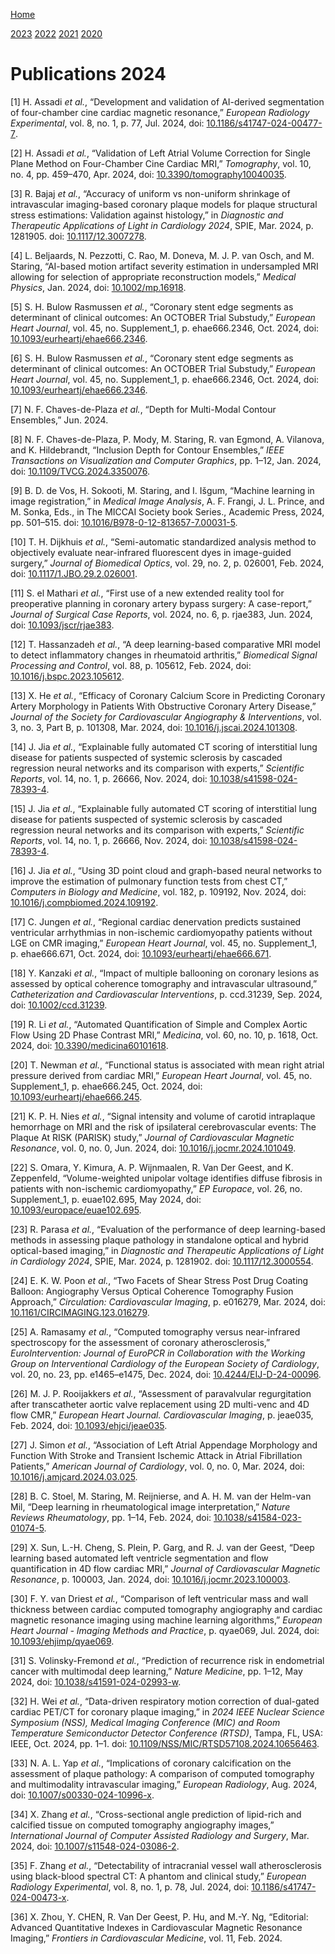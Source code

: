 [Home](../index.md)

[2023](2023.md) [2022](2022.md) [2021](2021.md) [2020](2020.md)

# Publications 2024

<span class="csl-left-margin">\[1\]
</span><span class="csl-right-inline">H. Assadi *et al.*, “Development
and validation of <span class="nocase">AI-derived</span> segmentation of
four-chamber cine cardiac magnetic resonance,” *European Radiology
Experimental*, vol. 8, no. 1, p. 77, Jul. 2024, doi:
[10.1186/s41747-024-00477-7](https://doi.org/10.1186/s41747-024-00477-7).</span>

<span class="csl-left-margin">\[2\]
</span><span class="csl-right-inline">H. Assadi *et al.*, “Validation of
Left Atrial Volume Correction for Single Plane Method on Four-Chamber
Cine Cardiac MRI,” *Tomography*, vol. 10, no. 4, pp. 459–470, Apr. 2024,
doi:
[10.3390/tomography10040035](https://doi.org/10.3390/tomography10040035).</span>

<span class="csl-left-margin">\[3\]
</span><span class="csl-right-inline">R. Bajaj *et al.*, “Accuracy of
uniform vs non-uniform shrinkage of intravascular imaging-based coronary
plaque models for plaque structural stress estimations: Validation
against histology,” in *Diagnostic and Therapeutic Applications of Light
in Cardiology 2024*, SPIE, Mar. 2024, p. 1281905. doi:
[10.1117/12.3007278](https://doi.org/10.1117/12.3007278).</span>

<span class="csl-left-margin">\[4\]
</span><span class="csl-right-inline">L. Beljaards, N. Pezzotti, C. Rao,
M. Doneva, M. J. P. van Osch, and M. Staring,
“<span class="nocase">AI-based</span> motion artifact severity
estimation in undersampled MRI allowing for selection of appropriate
reconstruction models,” *Medical Physics*, Jan. 2024, doi:
[10.1002/mp.16918](https://doi.org/10.1002/mp.16918).</span>

<span class="csl-left-margin">\[5\]
</span><span class="csl-right-inline">S. H. Bulow Rasmussen *et al.*,
“Coronary stent edge segments as determinant of clinical outcomes: An
OCTOBER Trial Substudy,” *European Heart Journal*, vol. 45, no.
Supplement\_1, p. ehae666.2346, Oct. 2024, doi:
[10.1093/eurheartj/ehae666.2346](https://doi.org/10.1093/eurheartj/ehae666.2346).</span>

<span class="csl-left-margin">\[6\]
</span><span class="csl-right-inline">S. H. Bulow Rasmussen *et al.*,
“Coronary stent edge segments as determinant of clinical outcomes: An
OCTOBER Trial Substudy,” *European Heart Journal*, vol. 45, no.
Supplement\_1, p. ehae666.2346, Oct. 2024, doi:
[10.1093/eurheartj/ehae666.2346](https://doi.org/10.1093/eurheartj/ehae666.2346).</span>

<span class="csl-left-margin">\[7\]
</span><span class="csl-right-inline">N. F. Chaves-de-Plaza *et al.*,
“Depth for Multi-Modal Contour Ensembles,” Jun. 2024.</span>

<span class="csl-left-margin">\[8\]
</span><span class="csl-right-inline">N. F. Chaves-de-Plaza, P. Mody, M.
Staring, R. van Egmond, A. Vilanova, and K. Hildebrandt, “Inclusion
Depth for Contour Ensembles,” *IEEE Transactions on Visualization and
Computer Graphics*, pp. 1–12, Jan. 2024, doi:
[10.1109/TVCG.2024.3350076](https://doi.org/10.1109/TVCG.2024.3350076).</span>

<span class="csl-left-margin">\[9\]
</span><span class="csl-right-inline">B. D. de Vos, H. Sokooti, M.
Staring, and I. Išgum, “Machine learning in image registration,” in
*Medical Image Analysis*, A. F. Frangi, J. L. Prince, and M. Sonka,
Eds., in The MICCAI Society book Series., Academic Press, 2024, pp.
501–515. doi:
[10.1016/B978-0-12-813657-7.00031-5](https://doi.org/10.1016/B978-0-12-813657-7.00031-5).</span>

<span class="csl-left-margin">\[10\]
</span><span class="csl-right-inline">T. H. Dijkhuis *et al.*,
“Semi-automatic standardized analysis method to objectively evaluate
near-infrared fluorescent dyes in image-guided surgery,” *Journal of
Biomedical Optics*, vol. 29, no. 2, p. 026001, Feb. 2024, doi:
[10.1117/1.JBO.29.2.026001](https://doi.org/10.1117/1.JBO.29.2.026001).</span>

<span class="csl-left-margin">\[11\]
</span><span class="csl-right-inline">S. el Mathari *et al.*, “First use
of a new extended reality tool for preoperative planning in coronary
artery bypass surgery: A case-report,” *Journal of Surgical Case
Reports*, vol. 2024, no. 6, p. rjae383, Jun. 2024, doi:
[10.1093/jscr/rjae383](https://doi.org/10.1093/jscr/rjae383).</span>

<span class="csl-left-margin">\[12\]
</span><span class="csl-right-inline">T. Hassanzadeh *et al.*, “A deep
learning-based comparative MRI model to detect inflammatory changes in
rheumatoid arthritis,” *Biomedical Signal Processing and Control*, vol.
88, p. 105612, Feb. 2024, doi:
[10.1016/j.bspc.2023.105612](https://doi.org/10.1016/j.bspc.2023.105612).</span>

<span class="csl-left-margin">\[13\]
</span><span class="csl-right-inline">X. He *et al.*, “Efficacy of
Coronary Calcium Score in Predicting Coronary Artery Morphology in
Patients With Obstructive Coronary Artery Disease,” *Journal of the
Society for Cardiovascular Angiography & Interventions*, vol. 3, no. 3,
Part B, p. 101308, Mar. 2024, doi:
[10.1016/j.jscai.2024.101308](https://doi.org/10.1016/j.jscai.2024.101308).</span>

<span class="csl-left-margin">\[14\]
</span><span class="csl-right-inline">J. Jia *et al.*, “Explainable
fully automated CT scoring of interstitial lung disease for patients
suspected of systemic sclerosis by cascaded regression neural networks
and its comparison with experts,” *Scientific Reports*, vol. 14, no. 1,
p. 26666, Nov. 2024, doi:
[10.1038/s41598-024-78393-4](https://doi.org/10.1038/s41598-024-78393-4).</span>

<span class="csl-left-margin">\[15\]
</span><span class="csl-right-inline">J. Jia *et al.*, “Explainable
fully automated CT scoring of interstitial lung disease for patients
suspected of systemic sclerosis by cascaded regression neural networks
and its comparison with experts,” *Scientific Reports*, vol. 14, no. 1,
p. 26666, Nov. 2024, doi:
[10.1038/s41598-024-78393-4](https://doi.org/10.1038/s41598-024-78393-4).</span>

<span class="csl-left-margin">\[16\]
</span><span class="csl-right-inline">J. Jia *et al.*, “Using 3D point
cloud and graph-based neural networks to improve the estimation of
pulmonary function tests from chest CT,” *Computers in Biology and
Medicine*, vol. 182, p. 109192, Nov. 2024, doi:
[10.1016/j.compbiomed.2024.109192](https://doi.org/10.1016/j.compbiomed.2024.109192).</span>

<span class="csl-left-margin">\[17\]
</span><span class="csl-right-inline">C. Jungen *et al.*, “Regional
cardiac denervation predicts sustained ventricular arrhythmias in
non-ischemic cardiomyopathy patients without LGE on CMR imaging,”
*European Heart Journal*, vol. 45, no. Supplement\_1, p. ehae666.671,
Oct. 2024, doi:
[10.1093/eurheartj/ehae666.671](https://doi.org/10.1093/eurheartj/ehae666.671).</span>

<span class="csl-left-margin">\[18\]
</span><span class="csl-right-inline">Y. Kanzaki *et al.*, “Impact of
multiple ballooning on coronary lesions as assessed by optical coherence
tomography and intravascular ultrasound,” *Catheterization and
Cardiovascular Interventions*, p. ccd.31239, Sep. 2024, doi:
[10.1002/ccd.31239](https://doi.org/10.1002/ccd.31239).</span>

<span class="csl-left-margin">\[19\]
</span><span class="csl-right-inline">R. Li *et al.*, “Automated
Quantification of Simple and Complex Aortic Flow Using 2D Phase Contrast
MRI,” *Medicina*, vol. 60, no. 10, p. 1618, Oct. 2024, doi:
[10.3390/medicina60101618](https://doi.org/10.3390/medicina60101618).</span>

<span class="csl-left-margin">\[20\]
</span><span class="csl-right-inline">T. Newman *et al.*, “Functional
status is associated with mean right atrial pressure derived from
cardiac MRI,” *European Heart Journal*, vol. 45, no. Supplement\_1, p.
ehae666.245, Oct. 2024, doi:
[10.1093/eurheartj/ehae666.245](https://doi.org/10.1093/eurheartj/ehae666.245).</span>

<span class="csl-left-margin">\[21\]
</span><span class="csl-right-inline">K. P. H. Nies *et al.*, “Signal
intensity and volume of carotid intraplaque hemorrhage on MRI and the
risk of ipsilateral cerebrovascular events: The Plaque At RISK (PARISK)
study,” *Journal of Cardiovascular Magnetic Resonance*, vol. 0, no. 0,
Jun. 2024, doi:
[10.1016/j.jocmr.2024.101049](https://doi.org/10.1016/j.jocmr.2024.101049).</span>

<span class="csl-left-margin">\[22\]
</span><span class="csl-right-inline">S. Omara, Y. Kimura, A. P.
Wijnmaalen, R. Van Der Geest, and K. Zeppenfeld, “Volume-weighted
unipolar voltage identifies diffuse fibrosis in patients with
non-ischemic cardiomyopathy,” *EP Europace*, vol. 26, no. Supplement\_1,
p. euae102.695, May 2024, doi:
[10.1093/europace/euae102.695](https://doi.org/10.1093/europace/euae102.695).</span>

<span class="csl-left-margin">\[23\]
</span><span class="csl-right-inline">R. Parasa *et al.*, “Evaluation of
the performance of deep learning-based methods in assessing plaque
pathology in standalone optical and hybrid optical-based imaging,” in
*Diagnostic and Therapeutic Applications of Light in Cardiology 2024*,
SPIE, Mar. 2024, p. 1281902. doi:
[10.1117/12.3000554](https://doi.org/10.1117/12.3000554).</span>

<span class="csl-left-margin">\[24\]
</span><span class="csl-right-inline">E. K. W. Poon *et al.*, “Two
Facets of Shear Stress Post Drug Coating Balloon: Angiography Versus
Optical Coherence Tomography Fusion Approach,” *Circulation:
Cardiovascular Imaging*, p. e016279, Mar. 2024, doi:
[10.1161/CIRCIMAGING.123.016279](https://doi.org/10.1161/CIRCIMAGING.123.016279).</span>

<span class="csl-left-margin">\[25\]
</span><span class="csl-right-inline">A. Ramasamy *et al.*, “Computed
tomography versus near-infrared spectroscopy for the assessment of
coronary atherosclerosis,” *EuroIntervention: Journal of EuroPCR in
Collaboration with the Working Group on Interventional Cardiology of the
European Society of Cardiology*, vol. 20, no. 23, pp. e1465–e1475, Dec.
2024, doi:
[10.4244/EIJ-D-24-00096](https://doi.org/10.4244/EIJ-D-24-00096).</span>

<span class="csl-left-margin">\[26\]
</span><span class="csl-right-inline">M. J. P. Rooijakkers *et al.*,
“Assessment of paravalvular regurgitation after transcatheter aortic
valve replacement using 2D multi-venc and 4D flow CMR,” *European Heart
Journal. Cardiovascular Imaging*, p. jeae035, Feb. 2024, doi:
[10.1093/ehjci/jeae035](https://doi.org/10.1093/ehjci/jeae035).</span>

<span class="csl-left-margin">\[27\]
</span><span class="csl-right-inline">J. Simon *et al.*, “Association of
Left Atrial Appendage Morphology and Function With Stroke and Transient
Ischemic Attack in Atrial Fibrillation Patients,” *American Journal of
Cardiology*, vol. 0, no. 0, Mar. 2024, doi:
[10.1016/j.amjcard.2024.03.025](https://doi.org/10.1016/j.amjcard.2024.03.025).</span>

<span class="csl-left-margin">\[28\]
</span><span class="csl-right-inline">B. C. Stoel, M. Staring, M.
Reijnierse, and A. H. M. van der Helm-van Mil, “Deep learning in
rheumatological image interpretation,” *Nature Reviews Rheumatology*,
pp. 1–14, Feb. 2024, doi:
[10.1038/s41584-023-01074-5](https://doi.org/10.1038/s41584-023-01074-5).</span>

<span class="csl-left-margin">\[29\]
</span><span class="csl-right-inline">X. Sun, L.-H. Cheng, S. Plein, P.
Garg, and R. J. van der Geest, “Deep learning based automated left
ventricle segmentation and flow quantification in 4D flow cardiac MRI,”
*Journal of Cardiovascular Magnetic Resonance*, p. 100003, Jan. 2024,
doi:
[10.1016/j.jocmr.2023.100003](https://doi.org/10.1016/j.jocmr.2023.100003).</span>

<span class="csl-left-margin">\[30\]
</span><span class="csl-right-inline">F. Y. van Driest *et al.*,
“Comparison of left ventricular mass and wall thickness between cardiac
computed tomography angiography and cardiac magnetic resonance imaging
using machine learning algorithms,” *European Heart Journal - Imaging
Methods and Practice*, p. qyae069, Jul. 2024, doi:
[10.1093/ehjimp/qyae069](https://doi.org/10.1093/ehjimp/qyae069).</span>

<span class="csl-left-margin">\[31\]
</span><span class="csl-right-inline">S. Volinsky-Fremond *et al.*,
“Prediction of recurrence risk in endometrial cancer with multimodal
deep learning,” *Nature Medicine*, pp. 1–12, May 2024, doi:
[10.1038/s41591-024-02993-w](https://doi.org/10.1038/s41591-024-02993-w).</span>

<span class="csl-left-margin">\[32\]
</span><span class="csl-right-inline">H. Wei *et al.*, “Data-driven
respiratory motion correction of dual-gated cardiac PET/CT for coronary
plaque imaging,” in *2024 IEEE Nuclear Science Symposium (NSS), Medical
Imaging Conference (MIC) and Room Temperature Semiconductor Detector
Conference (RTSD)*, Tampa, FL, USA: IEEE, Oct. 2024, pp. 1–1. doi:
[10.1109/NSS/MIC/RTSD57108.2024.10656463](https://doi.org/10.1109/NSS/MIC/RTSD57108.2024.10656463).</span>

<span class="csl-left-margin">\[33\]
</span><span class="csl-right-inline">N. A. L. Yap *et al.*,
“Implications of coronary calcification on the assessment of plaque
pathology: A comparison of computed tomography and multimodality
intravascular imaging,” *European Radiology*, Aug. 2024, doi:
[10.1007/s00330-024-10996-x](https://doi.org/10.1007/s00330-024-10996-x).</span>

<span class="csl-left-margin">\[34\]
</span><span class="csl-right-inline">X. Zhang *et al.*,
“Cross-sectional angle prediction of lipid-rich and calcified tissue on
computed tomography angiography images,” *International Journal of
Computer Assisted Radiology and Surgery*, Mar. 2024, doi:
[10.1007/s11548-024-03086-2](https://doi.org/10.1007/s11548-024-03086-2).</span>

<span class="csl-left-margin">\[35\]
</span><span class="csl-right-inline">F. Zhang *et al.*, “Detectability
of intracranial vessel wall atherosclerosis using black-blood spectral
CT: A phantom and clinical study,” *European Radiology Experimental*,
vol. 8, no. 1, p. 78, Jul. 2024, doi:
[10.1186/s41747-024-00473-x](https://doi.org/10.1186/s41747-024-00473-x).</span>

<span class="csl-left-margin">\[36\]
</span><span class="csl-right-inline">X. Zhou, Y. CHEN, R. Van Der
Geest, P. Hu, and M.-Y. Ng, “Editorial: Advanced Quantitative Indexes in
Cardiovascular Magnetic Resonance Imaging,” *Frontiers in Cardiovascular
Medicine*, vol. 11, Feb. 2024.</span>
